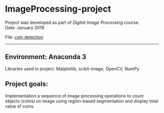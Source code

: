 # ImageProcessing-project
Project was developed as part of *Digital Image Processing* course.\
Date: January 2019

File: [coin detection](./coin_detection.ipynb)

---

## Environment: Anaconda 3
Libraries used in project: Matplotlib, scikit-image, OpenCV, NumPy

## Project goals:
Implementation a sequence of image processing operations to count objects (coins) on image using region-based segmentation and display total value of coins.
